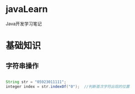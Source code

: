 # javaLearn
Java开发学习笔记


# 基础知识

## 字符串操作
```java

String str = "05923011111";
integer index = str.indexOf("0");  //判断首次字符出现的位置

```
